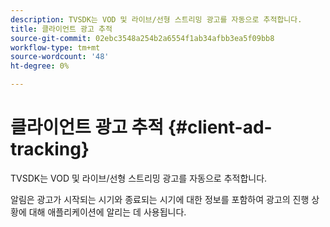 ```yaml
---
description: TVSDK는 VOD 및 라이브/선형 스트리밍 광고를 자동으로 추적합니다.
title: 클라이언트 광고 추적
source-git-commit: 02ebc3548a254b2a6554f1ab34afbb3ea5f09bb8
workflow-type: tm+mt
source-wordcount: '48'
ht-degree: 0%

---
```


# 클라이언트 광고 추적 {#client-ad-tracking}

TVSDK는 VOD 및 라이브/선형 스트리밍 광고를 자동으로 추적합니다.

알림은 광고가 시작되는 시기와 종료되는 시기에 대한 정보를 포함하여 광고의 진행 상황에 대해 애플리케이션에 알리는 데 사용됩니다.
